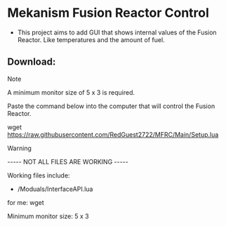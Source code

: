 # **Mekanism Fusion Reactor Control**

  - This project aims to add GUI that shows internal values of the Fusion Reactor. Like temperatures and the amount of fuel.      


## Download:

> [!NOTE]
> A minimum monitor size of 5 x 3 is required.

Paste the command below into the computer that will control the Fusion Reactor.

wget https://raw.githubusercontent.com/RedGuest2722/MFRC/Main/Setup.lua

> [!WARNING]      
> ----- NOT ALL FILES ARE WORKING -----

Working files include:
   
  - /Moduals/InterfaceAPI.lua








































for me: wget 



Minimum monitor size: 5 x 3
